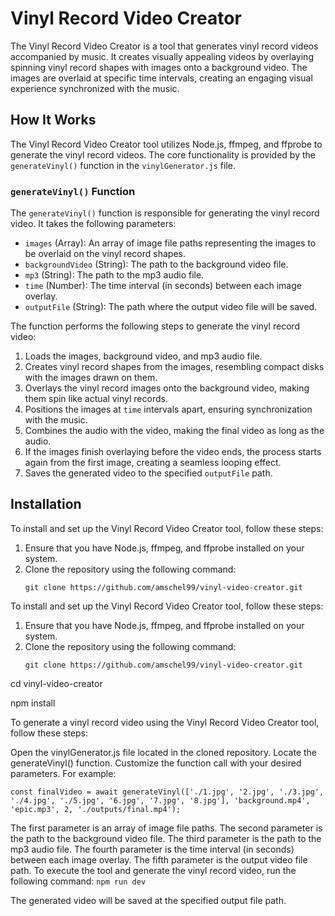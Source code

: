 # Vinyl Record Video Creator

The Vinyl Record Video Creator is a tool that generates vinyl record videos accompanied by music. It creates visually appealing videos by overlaying spinning vinyl record shapes with images onto a background video. The images are overlaid at specific time intervals, creating an engaging visual experience synchronized with the music.

## How It Works

The Vinyl Record Video Creator tool utilizes Node.js, ffmpeg, and ffprobe to generate the vinyl record videos. The core functionality is provided by the `generateVinyl()` function in the `vinylGenerator.js` file.

### `generateVinyl()` Function

The `generateVinyl()` function is responsible for generating the vinyl record video. It takes the following parameters:

- `images` (Array): An array of image file paths representing the images to be overlaid on the vinyl record shapes.
- `backgroundVideo` (String): The path to the background video file.
- `mp3` (String): The path to the mp3 audio file.
- `time` (Number): The time interval (in seconds) between each image overlay.
- `outputFile` (String): The path where the output video file will be saved.

The function performs the following steps to generate the vinyl record video:

1. Loads the images, background video, and mp3 audio file.
2. Creates vinyl record shapes from the images, resembling compact disks with the images drawn on them.
3. Overlays the vinyl record images onto the background video, making them spin like actual vinyl records.
4. Positions the images at `time` intervals apart, ensuring synchronization with the music.
5. Combines the audio with the video, making the final video as long as the audio.
6. If the images finish overlaying before the video ends, the process starts again from the first image, creating a seamless looping effect.
7. Saves the generated video to the specified `outputFile` path.

## Installation
To install and set up the Vinyl Record Video Creator tool, follow these steps:

1. Ensure that you have Node.js, ffmpeg, and ffprobe installed on your system.
2. Clone the repository using the following command:
   ```shell
   git clone https://github.com/amschel99/vinyl-video-creator.git

To install and set up the Vinyl Record Video Creator tool, follow these steps:

1. Ensure that you have Node.js, ffmpeg, and ffprobe installed on your system.
2. Clone the repository using the following command:
   ```shell
   git clone https://github.com/amschel99/vinyl-video-creator.git
   
cd vinyl-video-creator

npm install

To generate a vinyl record video using the Vinyl Record Video Creator tool, follow these steps:

Open the vinylGenerator.js file located in the cloned repository.
Locate the generateVinyl() function.
Customize the function call with your desired parameters. For example:

```
const finalVideo = await generateVinyl(['./1.jpg', '2.jpg', './3.jpg', './4.jpg', './5.jpg', '6.jpg', '7.jpg', '8.jpg'], 'background.mp4', 'epic.mp3', 2, './outputs/final.mp4');

```
The first parameter is an array of image file paths.
The second parameter is the path to the background video file.
The third parameter is the path to the mp3 audio file.
The fourth parameter is the time interval (in seconds) between each image overlay.
The fifth parameter is the output video file path.
To execute the tool and generate the vinyl record video, run the following command:
``` npm run dev ```


The generated video will be saved at the specified output file path.

